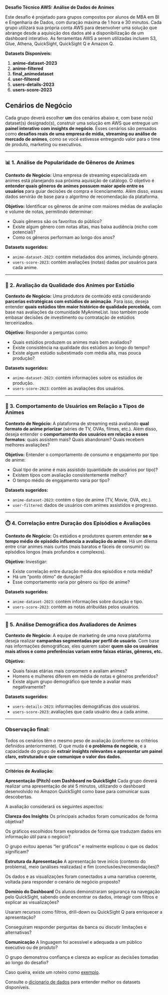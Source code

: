 **Desafio Técnico AWS: Análise de Dados de Animes**

Este desafio é projetado para grupos compostos por alunos de MBA em BI e Engenharia de Dados, com duração máxima de 1 hora e 30 minutos. Cada grupo utilizará sua própria conta AWS para desenvolver uma solução que abrange desde a aquisição dos dados até a disponibilização de um dashboard interativo. As ferramentas AWS a serem utilizadas incluem S3, Glue, Athena, QuickSight, QuickSight Q e Amazon Q.

**Datasets Disponíveis:**

1. **anime-dataset-2023**
2. **anime-filtered**
3. **final_animedataset**
4. **user-filtered**
5. **users-details-2023**
6. **users-score-2023**


## Cenários de Negócio

Cada grupo deverá escolher **um** dos cenários abaixo e, com base no(s) dataset(s) designado(s), construir uma solução em AWS que entregue um **painel interativo com insights de negócio**. Esses cenários são pensados como **desafios reais de uma empresa de mídia, streaming ou análise de mercado de animes**, como se você estivesse entregando valor para o time de produto, marketing ou executivos.

---

### 📊 1. **Análise de Popularidade de Gêneros de Animes**

**Contexto de Negócio:**
Uma empresa de streaming especializada em animes está planejando sua próxima aquisição de catálogo. O objetivo é **entender quais gêneros de animes possuem maior apelo entre os usuários** para guiar decisões de compra e licenciamento. Além disso, esses dados servirão de base para o algoritmo de recomendação da plataforma.

**Objetivo:**
Identificar os gêneros de anime com maiores médias de avaliação e volume de notas, permitindo determinar:
- Quais gêneros são os favoritos do público?
- Existe algum gênero com notas altas, mas baixa audiência (nicho com potencial)?
- Como os gêneros performam ao longo dos anos?

**Datasets sugeridos:**  
- `anime-dataset-2023`: contém metadados dos animes, incluindo gênero.  
- `users-score-2023`: contém avaliações (notas) dadas por usuários para cada anime.

---

### 🏢 2. **Avaliação da Qualidade dos Animes por Estúdio**

**Contexto de Negócio:**
Uma produtora de conteúdo está considerando **parcerias estratégicas com estúdios de animação**. Para isso, deseja entender **quais estúdios têm maior histórico de qualidade percebida**, com base nas avaliações da comunidade MyAnimeList. Isso também pode embasar decisões de investimento ou contratação de estúdios terceirizados.

**Objetivo:**
Responder a perguntas como:
- Quais estúdios produzem os animes mais bem avaliados?
- Existe consistência na qualidade dos estúdios ao longo do tempo?
- Existe algum estúdio subestimado com média alta, mas pouca produção?

**Datasets sugeridos:**  
- `anime-dataset-2023`: contém informações sobre os estúdios de produção.  
- `users-score-2023`: contém as avaliações dos usuários.

---

### 👥 3. **Comportamento de Usuários em Relação a Tipos de Animes**

**Contexto de Negócio:**
A plataforma de streaming está avaliando **qual formato de anime priorizar** (séries de TV, OVAs, filmes, etc.). Além disso, deseja entender o **comportamento dos usuários em relação a esses formatos**: quais assistem mais? Quais abandonam? Quais recebem melhores avaliações?

**Objetivo:**
Entender o comportamento de consumo e engajamento por tipo de anime:
- Qual tipo de anime é mais assistido (quantidade de usuários por tipo)?
- Existem tipos com avaliação consistentemente melhor?
- O tempo médio de engajamento varia por tipo?

**Datasets sugeridos:**  
- `anime-dataset-2023`: contém o tipo de anime (TV, Movie, OVA, etc.).  
- `user-filtered`: dados de usuários com animes assistidos e progresso.

---

### ⏱️ 4. **Correlação entre Duração dos Episódios e Avaliações**

**Contexto de Negócio:**
Os estúdios e produtores querem entender **se o tempo médio de episódio influencia a avaliação do anime**. Há um dilema entre criar animes mais curtos (mais baratos e fáceis de consumir) ou episódios longos (mais profundos e complexos).

**Objetivo:**
Investigar:
- Existe correlação entre duração média dos episódios e nota média?
- Há um “ponto ótimo” de duração?
- Esse comportamento varia por gênero ou tipo de anime?

**Datasets sugeridos:**  
- `anime-dataset-2023`: contém informações sobre duração e tipo.  
- `users-score-2023`: contém as notas atribuídas pelos usuários.

---

### 🧬 5. **Análise Demográfica dos Avaliadores de Animes**

**Contexto de Negócio:**
A equipe de marketing de uma nova plataforma deseja realizar **campanhas segmentadas por perfil de usuário**. Com base nas informações demográficas, eles querem saber **quem são os usuários mais ativos e como preferências variam entre faixas etárias, gêneros, etc.**

**Objetivo:**
- Quais faixas etárias mais consomem e avaliam animes?
- Homens e mulheres diferem em média de notas e gêneros preferidos?
- Existe algum grupo demográfico que tende a avaliar mais negativamente?

**Datasets sugeridos:**  
- `users-details-2023`: informações demográficas dos usuários.  
- `users-score-2023`: avaliações que cada usuário deu a cada anime.

---

### Observação final:

Todos os cenários têm o mesmo peso de avaliação (conforme os critérios definidos anteriormente). O que muda é **o problema de negócio**, e a capacidade do grupo de **extrair insights relevantes e apresentar um painel claro, estruturado e que comunique o valor dos dados**.

---

**Critérios de Avaliação:**

**Apresentação (Pitch) com Dashboard no QuickSight**
Cada grupo deverá realizar uma apresentação de até 5 minutos, utilizando o dashboard desenvolvido no Amazon QuickSight como base para comunicar suas descobertas.

A avaliação considerará os seguintes aspectos:

**Clareza dos Insights** 
Os principais achados foram comunicados de forma objetiva?

Os gráficos escolhidos foram explorados de forma que traduzam dados em informação útil para o negócio?

O grupo evitou apenas “ler gráficos” e realmente explicou o que os dados significam?

**Estrutura da Apresentação**
A apresentação teve início (contexto do problema), meio (análises realizadas) e fim (conclusões/recomendações)?

Os dados e as visualizações foram conectados a uma narrativa coerente, voltada para responder o cenário de negócio proposto?

**Domínio do Dashboard**
Os alunos demonstraram segurança na navegação pelo QuickSight, sabendo onde encontrar os dados, interagir com filtros e explicar as visualizações?

Usaram recursos como filtros, drill-down ou QuickSight Q para enriquecer a apresentação?

Conseguiram responder perguntas da banca ou discutir limitações e alternativas?

**Comunicação**
A linguagem foi acessível e adequada a um público executivo ou de produto?

O grupo demonstrou confiança e clareza ao explicar as decisões tomadas ao longo do desafio?

Caso queira, existe um roteiro como [exemplo](/roteiro_pitch_quicksight.md).

Consulte o [dicionario de dados](/dicionario/README.md) para entender melhor os datasets disponíveis.